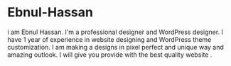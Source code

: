 # Ebnul-Hassan
 i am Ebnul Hassan. I'm a professional designer and WordPress designer. I have 1 year of experience in website designing and WordPress theme customization. I am making a designs in pixel perfect and unique way and amazing outlook. I will give you provide with the best quality website .
